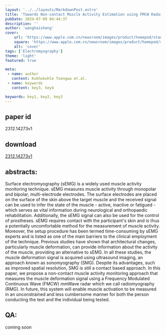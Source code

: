 ```yaml
---
layout: '../../layouts/MarkdownPost.astro'
title: 'Towards Non-contact Muscle Activity Estimation using FMCW Radar'
pubDate: 2024-07-09 04:44:37
description: ''
author: 'wanghaisheng'
cover:
    url: 'https://www.apple.com.cn/newsroom/images/product/homepod/standard/Apple-HomePod-hero-230118_big.jpg.large_2x.jpg'
    square: 'https://www.apple.com.cn/newsroom/images/product/homepod/standard/Apple-HomePod-hero-230118_big.jpg.large_2x.jpg'
    alt: 'cover'
tags: ['Electromyography'] 
theme: 'light'
featured: true

meta:
 - name: author
   content: Kukhokuhle Tsengwa et.al.
 - name: keywords
   content: key3, key4

keywords: key1, key2, key3
---
```


## paper id
2312.14273v1
## download
[2312.14273v1](http://arxiv.org/abs/2312.14273v1)
## abstracts:
Surface electromyography (sEMG) is a widely used muscle activity monitoring technique. sEMG measures muscle activity through monopolar and bipolar, multi-electrode electrodes. The surface electrodes are placed on the surface of the skin above the target muscle and the received signal can be used to infer the state of the muscle - active, inactive or fatigued - which serves as vital information during neurological and orthopaedic rehabilitation. Additionally, the sEMG signal can also be used for the control of prostheses. sEMG requires contact with the participant's skin and is thus a potentially uncomfortable method for the measurement of muscle activity. Moreover, the setup procedure has been termed time-consuming by sEMG experts and is listed as one of the main barriers to the clinical employment of the technique. Previous studies have shown that architectural changes, particularly muscle deformation, can provide information about the activity of the muscle, providing an alternative to sEMG. In all these studies, the muscle deformation signal is acquired using ultrasound imaging, an approach known as sonomyography (SMG). Despite its advantages, such as improved spatial resolution, SMG is still a contact based approach. In this paper, we propose a non-contact muscle activity monitoring approach that measures the muscle deformation signal using a Frequency Modulated Continuous Wave (FMCW) mmWave radar which we call radiomyography (RMG). In future, this system will enable muscle activation to be measured in an unconstrained and less cumbersome manner for both the person conducting the test and the individual being tested.
## QA:
coming soon
